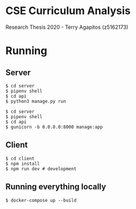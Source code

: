 # CSE Curriculum Analysis

Research Thesis 2020 - Terry Agapitos (z5162173)

# Running

## Server

```shell
$ cd server
$ pipenv shell
$ cd api
$ python3 manage.py run
```

```shell
$ cd server
$ pipenv shell
$ cd api
$ gunicorn -b 0.0.0.0:8000 manage:app
```

## Client

```shell
$ cd client
$ npm install
$ npm run dev # development
```

## Running everything locally

```shell
$ docker-compose up --build
```